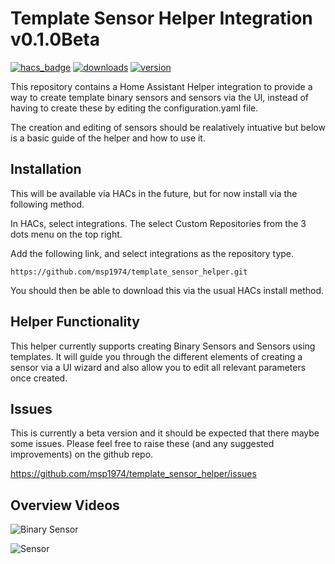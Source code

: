 # Template Sensor Helper Integration v0.1.0Beta

[![hacs_badge](https://img.shields.io/badge/HACS-Default-orange.svg?style=for-the-badge)](https://github.com/hacs/integration)
[![downloads](https://shields.io/github/downloads/msp1974/template_sensor/latest/total?style=for-the-badge)](https://github.com/msp1974/template_sensor)
[![version](https://shields.io/github/v/release/msp1974/template_sensor?style=for-the-badge)](https://github.com/msp1974/template_sensor)

This repository contains a Home Assistant Helper integration to provide a way to create template binary sensors and sensors via the UI, instead of having to create these by editing the configuration.yaml file.

The creation and editing of sensors should be realatively intuative but below is a basic guide of the helper and how to use it.

## Installation

This will be available via HACs in the future, but for now install via the following method.

In HACs, select integrations.  The select Custom Repositories from the 3 dots menu on the top right.

Add the following link, and select integrations as the repository type.

```text
https://github.com/msp1974/template_sensor_helper.git
```

You should then be able to download this via the usual HACs install method.

## Helper Functionality

This helper currently supports creating Binary Sensors and Sensors using templates.  It will guide you through the different elements of creating a sensor via a UI wizard and also allow you to edit all relevant parameters once created.


## Issues

This is currently a beta version and it should be expected that there maybe some issues.  Please feel free to raise these (and any suggested improvements) on the github repo.

https://github.com/msp1974/template_sensor_helper/issues

## Overview Videos

![Binary Sensor](https://github.com/msp1974/template_sensor_helper/blob/main/docs/binary_template_sensor.gif)

![Sensor](https://github.com/msp1974/template_sensor_helper/docs/template_sensor.gif)